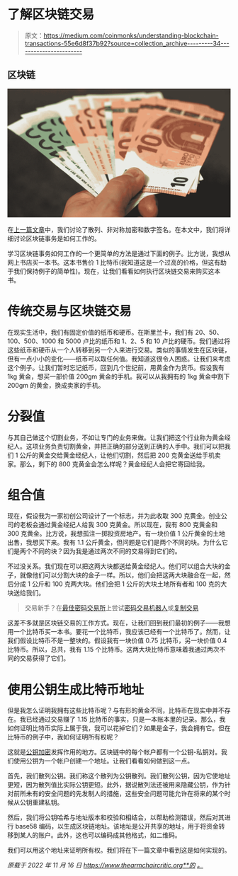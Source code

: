 # 了解区块链交易

> 原文：<https://medium.com/coinmonks/understanding-blockchain-transactions-55e6d8f37b92?source=collection_archive---------34----------------------->

## 区块链

![](img/ded458cc3a5ff3d534892660f293529c.png)

在[上一篇文章](https://www.thearmchaircritic.org/mansplainings/hashing-asymmetric-encryption-and-digital-signatures)中，我们讨论了散列、非对称加密和数字签名。在本文中，我们将详细讨论区块链事务是如何工作的。

学习区块链事务如何工作的一个更简单的方法是通过下面的例子。比方说，我想从网上书店买一本书。这本书售价 1 比特币(我知道这是一个过高的价格，但这有助于我们保持例子的简单性)。现在，让我们看看如何执行区块链交易来购买这本书。

# 传统交易与区块链交易

在现实生活中，我们有固定价值的纸币和硬币。在斯里兰卡，我们有 20、50、100、500、1000 和 5000 卢比的纸币和 1、2、5 和 10 卢比的硬币。我们通过将这些纸币和硬币从一个人转移到另一个人来进行交易。类似的事情发生在区块链，但有一点小小的变化——纸币可以取任何值。我知道这很令人困惑。让我们来考虑这个例子。让我们暂时忘记纸币，回到几个世纪前，用黄金作为货币。假设我有 1kg 黄金，想买一部价值 200gm 黄金的手机。我可以从我拥有的 1kg 黄金中割下 200gm 的黄金，换成卖家的手机。

# 分裂值

与其自己做这个切割业务，不如让专门的业务来做。让我们把这个行业称为黄金经纪人。这项业务负责切割黄金，并把正确的部分送到正确的人手中。我们可以把我们 1 公斤的黄金交给黄金经纪人，让他们切割，然后把 200 克黄金送给手机卖家。那么，剩下的 800 克黄金会怎么样呢？黄金经纪人会把它寄回给我。

# 组合值

现在，假设我为一家初创公司设计了一个标志，并为此收取 300 克黄金。创业公司的老板会通过黄金经纪人给我 300 克黄金。所以现在，我有 800 克黄金和 300 克黄金。比方说，我想孤注一掷投资房地产。有一块价值 1 公斤黄金的土地出售，我想买下来。我有 1.1 公斤黄金，但问题是它们是两个不同的块。为什么它们是两个不同的块？因为我是通过两次不同的交易得到它们的。

不过没关系。我们现在可以把这两大块都送给黄金经纪人。他们可以组合大块的金子，就像他们可以分割大块的金子一样。所以，他们会把这两大块融合在一起，然后分成 1 公斤和 100 克两大块。他们会把 1 公斤的大块土地所有者和 100 克的大块送给我们。

> 交易新手？在[最佳密码交易所](/coinmonks/crypto-exchange-dd2f9d6f3769)上尝试[密码交易机器人](/coinmonks/crypto-trading-bot-c2ffce8acb2a)或[复制交易](/coinmonks/top-10-crypto-copy-trading-platforms-for-beginners-d0c37c7d698c)

这差不多就是区块链交易的工作方式。现在，让我们回到我们最初的例子——我想用一个比特币买一本书。要花一个比特币，我应该已经有一个比特币了。然而，让我们假设比特币不是一整块的。假设我有一块价值 0.75 比特币，另一块价值 0.4 比特币。所以，总共，我有 1.15 个比特币。这两大块比特币意味着我通过两次不同的交易获得了它们。

# 使用公钥生成比特币地址

但是我怎么证明我拥有这些比特币呢？与有形的黄金不同，比特币在现实中并不存在。我已经通过交易赚了 1.15 比特币的事实，只是一本账本里的记录。那么，我如何证明比特币实际上属于我，我可以花掉它们？如果是金子，我会拥有它。但在比特币的例子中，我如何证明所有权呢？

这就是[公钥加密](https://www.ibm.com/docs/en/ztpf/1.1.0.14?topic=concepts-public-key-cryptography)发挥作用的地方。区块链中的每个帐户都有一个公钥-私钥对。我们使用公钥为一个帐户创建一个地址。让我们看看如何做到这一点。

首先，我们散列公钥。我们称这个散列为公钥散列。我们散列公钥，因为它使地址更短，因为散列值比实际公钥更短。此外，据说散列法还被用来隐藏公钥，作为针对前所未有的安全问题的先发制人的措施，这些安全问题可能允许在将来的某个时候从公钥重建私钥。

然后，我们将公钥哈希与地址版本和校验和相结合，以帮助检测错误，然后对其进行 base58 编码，以生成区块链地址。该地址是公开共享的地址，用于将资金转移到某人的账户。此外，这也可以编码成其他格式，如二维码。

我们可以用这个地址来证明所有权。我们将在下一篇文章中看到这是如何实现的。

*原载于 2022 年 11 月 16 日 https://www.thearmchaircritic.org**的* [*。*](https://www.thearmchaircritic.org/mansplainings/understanding-blockchain-transactions)